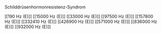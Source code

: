 Schilddrüsenhormonresistenz-Syndrom

[[190 Hz (E)]]
[[15000 Hz (E)]]
[[33000 Hz (E)]]
[[97500 Hz (E)]]
[[157800 Hz (E)]]
[[332410 Hz (E)]]
[[426900 Hz (E)]]
[[571000 Hz (E)]]
[[836000 Hz (E)]]
[[932000 Hz (E)]]